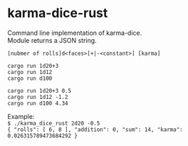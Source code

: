 # karma-dice-rust
Command line implementation of karma-dice.  
Module returns a JSON string.

`[nubmer of rolls]d<faces>[+|-<constant>] [karma]`

`cargo run 1d20+3`  
`cargo run 1d12`  
`cargo run d100`  

`cargo run 1d20+3 0.5`  
`cargo run 1d12 -1.2`  
`cargo run d100 4.34`  

Example:  
`$ ./karma_dice_rust 2d20 -0.5`  
 `{ "rolls": [ 6, 8 ], "addition": 0, "sum": 14, "karma": 0.026315789473684292 }`

